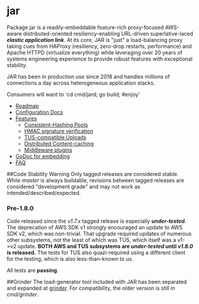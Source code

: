 # jar

Package jar is a readily-embeddable feature-rich proxy-focused AWS-aware
distributed-oriented resiliency-enabling URL-driven superlative-laced
***elastic application link***. At its core, JAR is "just" a load-balancing
proxy taking cues from HAProxy (resiliency, zero-drop restarts, performance)
and Apache HTTPD (virtualize everything) while leveraging over 20 years
of systems engineering experience to provide robust features with exceptional
stability.

JAR has been in production use since 2018 and handles millions of connections a day
across heterogeneous application stacks.

Consumers will want to 'cd cmd/jard; go build; #enjoy'

* [Roadmap](docs/Roadmap.md)
* [Configuration Docs](docs/Configuration.md)
* [Features](docs/Features.md)
  * [Consistent-Hashing Pools](docs/consistenthashing.md)
  * [HMAC signature verification](docs/hmacsign.md)
  * [TUS-compatible Uploads](docs/tus.md)
  * [Distributed Content-caching](docs/cache.md)
  * [Middleware plugins](docs/Plugins.md)
* [GoDoc for embedding](docs/godoc.md)
* [FAQ](docs/FAQ.md)

##Code Stability Warning
Only tagged releases are considered stable. While *master* is always buildable, revisions between tagged releases are considered "development grade" and may not work as intended/described/expected.
### Pre-1.8.0
Code released since the *v1.7.x* tagged release is especially ***under-tested***. The deprecation of AWS SDK v1 strongly encouraged an update to AWS SDK v2, which was non-trivial. That upgrade required updates of numerous other subsystems, not the least of which was TUS, which itself was a v1->v2 update. **BOTH AWS and TUS subsystems are *under-tested* until *v1.8.0* is released.** The tests for TUS also quazi-required using a different client for the testing, which is also less-than-known to us. 

All tests are **passing**.

##Grinder
The load-generator tool included with JAR has been separated and expanded at [grinder](https://github.com/cognusion/grinder/). For compatibility, the older version is still in *cmd/grinder*.
